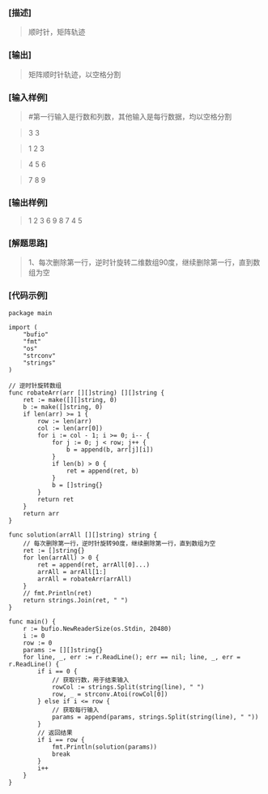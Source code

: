 ### [描述]
> 顺时针，矩阵轨迹

### [输出]
> 矩阵顺时针轨迹，以空格分割

### [输入样例]
> #第一行输入是行数和列数，其他输入是每行数据，均以空格分割

> 3 3

> 1 2 3

> 4 5 6

> 7 8 9

### [输出样例]
> 1 2 3 6 9 8 7 4 5

### [解题思路]
> 1、每次删除第一行，逆时针旋转二维数组90度，继续删除第一行，直到数组为空

### [代码示例]
```
package main

import (
	"bufio"
	"fmt"
	"os"
	"strconv"
	"strings"
)

// 逆时针旋转数组
func robateArr(arr [][]string) [][]string {
	ret := make([][]string, 0)
	b := make([]string, 0)
	if len(arr) >= 1 {
		row := len(arr)
		col := len(arr[0])
		for i := col - 1; i >= 0; i-- {
			for j := 0; j < row; j++ {
				b = append(b, arr[j][i])
			}
			if len(b) > 0 {
				ret = append(ret, b)
			}
			b = []string{}
		}
		return ret
	}
	return arr
}

func solution(arrAll [][]string) string {
	// 每次删除第一行，逆时针旋转90度，继续删除第一行，直到数组为空
	ret := []string{}
	for len(arrAll) > 0 {
		ret = append(ret, arrAll[0]...)
		arrAll = arrAll[1:]
		arrAll = robateArr(arrAll)
	}
	// fmt.Println(ret)
	return strings.Join(ret, " ")
}

func main() {
	r := bufio.NewReaderSize(os.Stdin, 20480)
	i := 0
	row := 0
	params := [][]string{}
	for line, _, err := r.ReadLine(); err == nil; line, _, err = r.ReadLine() {
		if i == 0 {
			// 获取行数，用于结束输入
			rowCol := strings.Split(string(line), " ")
			row, _ = strconv.Atoi(rowCol[0])
		} else if i <= row {
			// 获取每行输入
			params = append(params, strings.Split(string(line), " "))
		}
		// 返回结果
		if i == row {
			fmt.Println(solution(params))
			break
		}
		i++
	}
}


```


